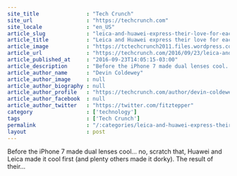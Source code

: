 ```yaml
---
site_title               : "Tech Crunch"
site_url                 : "https://techcrunch.com"
site_locale              : "en_US"
article_slug             : "leica-and-huawei-express-their-love-for-each-other-with-a-joint-research-lab"
article_title            : "Leica and Huawei express their love for each other with a joint research lab"
article_image            : "https://tctechcrunch2011.files.wordpress.com/2016/09/header-background.jpg?w=764&h=400&crop=1"
article_url              : "https://techcrunch.com/2016/09/23/leica-and-huawei-express-their-love-for-each-other-with-a-joint-research-lab/"
article_published_at     : "2016-09-23T14:05:15-03:00"
article_description      : "Before the iPhone 7 made dual lenses cool... no, scratch that, Huawei and Leica made it cool first (and plenty others made it dorky). The result of their..."
article_author_name      : "Devin Coldewey"
article_author_image     : null
article_author_biography : null
article_author_profile   : "https://techcrunch.com/author/devin-coldewey/"
article_author_facebook  : null
article_author_twitter   : "https://twitter.com/fitztepper"
category                 : ['technology']
tags                     : ['Tech Crunch']
permalink                : "/:categories/leica-and-huawei-express-their-love-for-each-other-with-a-joint-research-lab/"
layout                   : post
---
```


Before the iPhone 7 made dual lenses cool... no, scratch that, Huawei and Leica made it cool first (and plenty others made it dorky). The result of their...
